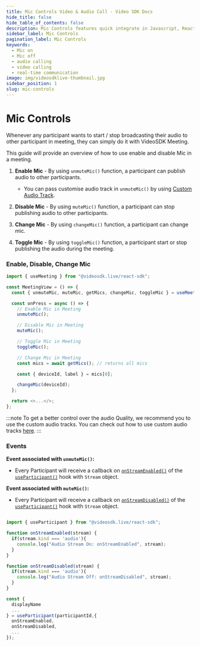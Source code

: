 ```yaml
---
title: Mic Controls Video & Audio Call - Video SDK Docs
hide_title: false
hide_table_of_contents: false
description: Mic Controls features quick integrate in Javascript, React JS, Android, IOS, React Native, Flutter with Video SDK to add live video & audio conferencing to your applications.
sidebar_label: Mic Controls
pagination_label: Mic Controls
keywords:
  - Mic on
  - Mic off
  - audio calling
  - video calling
  - real-time communication
image: img/videosdklive-thumbnail.jpg
sidebar_position: 1
slug: mic-controls
---
```


# Mic Controls

Whenever any participant wants to start / stop broadcasting their audio to other participant in meeting, they can simply do it with VideoSDK Meeting.

This guide will provide an overview of how to use enable and disable Mic in a meeting.

1. **Enable Mic** - By using `unmuteMic()` function, a participant can publish audio to other participants.

   - You can pass customise audio track in `unmuteMic()` by using [Custom Audio Track](/react/guide/video-and-audio-calling-api-sdk/features/custom-track/custom-audio-track#custom-track-with-unmutemic).

2. **Disable Mic** - By using `muteMic()` function, a participant can stop publishing audio to other participants.
3. **Change Mic** - By using `changeMic()` function, a participant can change mic.
4. **Toggle Mic** - By using `toggleMic()` function, a participant start or stop publishing the audio during the meeting.

### Enable, Disable, Change Mic

```js
import { useMeeting } from "@videosdk.live/react-sdk";

const MeetingView = () => {
  const { unmuteMic, muteMic, getMics, changeMic, toggleMic } = useMeeting();

  const onPress = async () => {
    // Enable Mic in Meeting
    unmuteMic();

    // Disable Mic in Meeting
    muteMic();

    // Toggle Mic in Meeting
    toggleMic();

    // Change Mic in Meeting
    const mics = await getMics(); // returns all mics

    const { deviceId, label } = mics[0];

    changeMic(deviceId);
  };

  return <>...</>;
};
```

:::note
To get a better control over the audio Quality, we recommend you to use the custom audio tracks. You can check out how to use custom audio tracks [here](./custom-track/custom-audio-track.md).
:::

### Events

**Event associated with `unmuteMic()`:**

- Every Participant will receive a callback on [`onStreamEnabled()`](../../../api/sdk-reference/use-participant/events#onstreamenabled) of the [`useParticipant()`](../../../api/sdk-reference/use-participant/introduction.md) hook with `Stream` object.

**Event associated with `muteMic()`:**

- Every Participant will receive a callback on [`onStreamDisabled()`](../../../api/sdk-reference/use-participant/events#onstreamdisabled) of the [`useParticipant()`](../../../api/sdk-reference/use-participant/introduction.md) hook with `Stream` object.

```js

import { useParticipant } from "@videosdk.live/react-sdk";

function onStreamEnabled(stream) {
  if(stream.kind === 'audio'){
    console.log("Audio Stream On: onStreamEnabled", stream);
  }
}

function onStreamDisabled(stream) {
  if(stream.kind === 'audio'){
    console.log("Audio Stream Off: onStreamDisabled", stream);
  }
}

const {
  displayName
  ...
} = useParticipant(participantId,{
  onStreamEnabled,
  onStreamDisabled,
  ...
});
```
